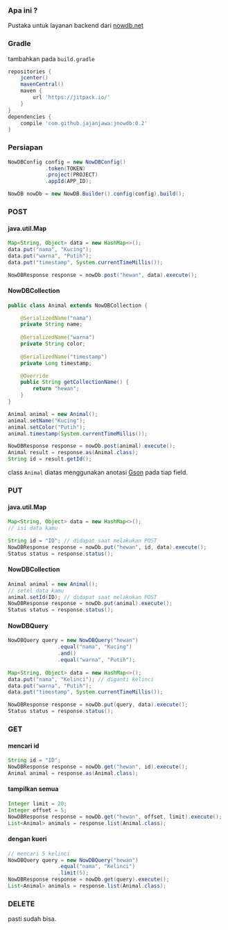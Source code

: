 ### Apa ini ?
Pustaka untuk layanan backend dari [nowdb.net](http://nowdb.net)


### Gradle
tambahkan pada `build.gradle`
```groovy
repositories {
	jcenter()
	mavenCentral()
	maven {
		url 'https://jitpack.io/'
	}
}
dependencies {
	compile 'com.github.jajanjawa:jnowdb:0.2'
}
```

### Persiapan
```java
NowDBConfig config = new NowDBConfig()
			.token(TOKEN)
			.project(PROJECT)
			.appId(APP_ID);

NowDB nowDb = new NowDB.Builder().config(config).build();
```

### POST
#### java.util.Map
```java
Map<String, Object> data = new HashMap<>();
data.put("nama", "Kucing");
data.put("warna", "Putih");
data.put("timestamp", System.currentTimeMillis());

NowDBResponse response = nowDb.post("hewan", data).execute();
```
#### NowDBCollection
```java
public class Animal extends NowDBCollection {

	@SerializedName("nama")
	private String name;
	
	@SerializedName("warna")
	private String color;
	
	@SerializedName("timestamp")
	private Long timestamp;	

	@Override
	public String getCollectionName() {
		return "hewan";
	}
}

Animal animal = new Animal();
animal.setName("Kucing");
animal.setColor("Putih");
animal.timestamp(System.currentTimeMillis());

NowDBResponse response = nowDb.post(animal).execute();
Animal result = response.as(Animal.class);
String id = result.getId();
```
class `Animal` diatas menggunakan anotasi [Gson](https://github.com/google/gson) pada tiap field.

### PUT
#### java.util.Map
```java
Map<String, Object> data = new HashMap<>();
// isi data kamu

String id = "ID"; // didapat saat melakukan POST
NowDBResponse response = nowDb.put("hewan", id, data).execute();
Status status = response.status();
```
#### NowDBCollection
```java
Animal animal = new Animal();
// setel data kamu
animal.setId(ID); // didapat saat melakukan POST
NowDBResponse response = nowDb.put(animal).execute();
Status status = response.status();
```
#### NowDBQuery
```java
NowDBQuery query = new NowDBQuery("hewan")
				.equal("nama", "Kucing")
				.and()
				.equal("warna", "Putih");
					
Map<String, Object> data = new HashMap<>();
data.put("nama", "Kelinci"); // diganti kelinci
data.put("warna", "Putih");
data.put("timestamp", System.currentTimeMillis());

NowDBResponse response = nowDb.put(query, data).execute();
Status status = response.status();
```
### GET
#### mencari id
```java
String id = "ID";
NowDBResponse response = nowDb.get("hewan", id).execute();
Animal animal = response.as(Animal.class);
```
#### tampilkan semua
```java
Integer limit = 20;
Integer offset = 5;
NowDBResponse response = nowDb.get("hewan", offset, limit).execute();
List<Animal> animals = response.list(Animal.class);
```
#### dengan kueri
```java
// mencari 5 kelinci
NowDBQuery query = new NowDBQuery("hewan")
				.equal("nama", "Kelinci")
				.limit(5);
NowDBResponse response = nowDb.get(query).execute();
List<Animal> animals = response.list(Animal.class);
```
### DELETE
pasti sudah bisa.
